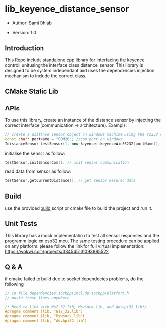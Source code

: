 # lib_keyence_distance_sensor

* Author: Sami Dhiab<br>

* Version: 1.0

## Introduction
This Repo include standalone cpp library for interfacing the keyence controll unitusing the interface class distance_sensor.
This library is designed to be system independant and uses the dependencies injection mechanism to include the correct class.

## CMake Static Lib
## APIs
To use this library, create an instance of the distance sensor by injecting the correct interface (communication -> architecture).
Example:
~~~cpp
// create a distance sensor object on windows machine using the rs232 communication 
const char* portName = "COM20"; //com port on windows
IdistanceSensor testSensor(1, new keyence::keyenceWinRS232(portName)); // instance sensor
~~~
initialise the sensor as follow:
~~~cpp
testSensor.initSensorCom(); // init sensor communication
~~~
read data from sensor as follow:
~~~cpp
testSensor.getCurrentDistance(); // get sensor mesured data
~~~
## Build
use the provided [build](build_script.bat) script or cmake file to build the project and run it.

## Unit Tests
This library has a mock implementation to test all sensor responses and the programm logic on esp32 mcu.
The same testing procedure can be applied on any platform.
please follow the link for full virtual implementation:
https://wokwi.com/projects/334545131093885522

## Q & A
if cmake failed to build due to socket dependecies problems, do the following
~~~cpp
// in file dependencies\sockpp\include\sockpp\platform.h
// paste these lines anywhere

/* Need to link with Ws2_32.lib, Mswsock.lib, and Advapi32.lib*/
#pragma comment (lib, "Ws2_32.lib")
#pragma comment (lib, "Mswsock.lib")
#pragma comment (lib, "AdvApi32.lib")
~~~